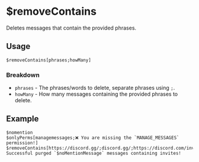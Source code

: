 # $removeContains
Deletes messages that contain the provided phrases.

## Usage
```
$removeContains[phrases;howMany]
```

### Breakdown
- `phrases` - The phrases/words to delete, separate phrases using `;`.
- `howMany` - How many messages containing the provided phrases to delete.

## Example
```
$nomention
$onlyPerms[managemessages;❌ You are missing the `MANAGE_MESSAGES` permission!]
$removeContains[https://discord.gg/;discord.gg/;https://discord.com/invite;$noMentionMessage]
Successful purged `$noMentionMessage` messages containing invites!
```
